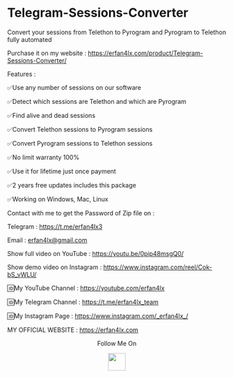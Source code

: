 # Telegram-Sessions-Converter
Convert your sessions from Telethon to Pyrogram and Pyrogram to Telethon fully automated

Purchase it on my website : https://erfan4lx.com/product/Telegram-Sessions-Converter/

Features :

✅Use any number of sessions on our software

✅Detect which sessions are Telethon and which are Pyrogram

✅Find alive and dead sessions

✅Convert Telethon sessions to Pyrogram sessions

✅Convert Pyrogram sessions to Telethon sessions

✅No limit warranty 100%

✅Use it for lifetime just once payment

✅2 years free updates includes this package

✅Working on Windows, Mac, Linux

Contact with me to get the Password of Zip file on :

 Telegram : https://t.me/erfan4lx3
  
 Email : erfan4lx@gmail.com
 
Show full video on YouTube : https://youtu.be/0pip48msgQ0/

Show demo video on Instagram : https://www.instagram.com/reel/Cok-bS_vWLU/
 
🆔My YouTube Channel : https://youtube.com/erfan4lx

🆔My Telegram Channel : https://t.me/erfan4lx_team

🆔My Instagram Page : https://www.instagram.com/_erfan4lx_/

 MY OFFICIAL WEBSITE : https://erfan4lx.com

<p align="center">
  Follow Me On
</p>
<p align="center">
  <a href="https://www.youtube.com/c/erfan4lx?sub_confirmation=1">
    <img src="https://www.iconsdb.com/icons/preview/black/youtube-4-xxl.png" width="40" height="40">
  </a>
</p>
